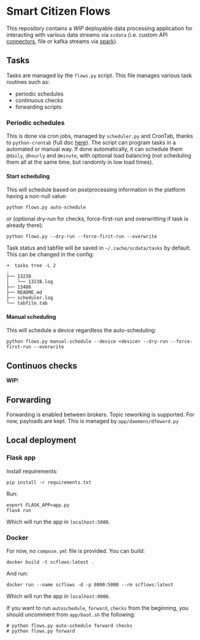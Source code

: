 # Smart Citizen Flows

This repository contains a _WIP_ deployable data processing application for interacting with various data streams via `scdata` (i.e. custom API [connectors](https://github.com/fablabbcn/smartcitizen-connector), file or kafka streams via [spark](https://spark.apache.org/docs/latest/structured-streaming-programming-guide.html)).

## Tasks

Tasks are managed by the `flows.py` script. This file manages various task routines such as:

- periodic schedules
- continuous checks
- forwarding scripts

### Periodic schedules

This is done via cron jobs, managed by `scheduler.py` and CronTab, thanks to `python-crontab` (full doc [here](https://gitlab.com/doctormo/python-crontab)). The script can program tasks in a automated or manual way. If done automatically, it can schedule them `@daily`, `@hourly` and `@minute`, with optional load balancing (not scheduling them all at the same time, but randomly in low load times).

#### Start scheduling

This will schedule based on postprocessing information in the platform having a non-null value:

```
python flows.py auto-schedule
```

or (optional dry-run for checks, force-first-run and overwritting if task is already there):

```
python flows.py --dry-run --force-first-run --overwrite
```

Task status and tabfile will be saved in `~/.cache/scdata/tasks` by default. This can be changed in the config:

```
➜  tasks tree -L 2
.
├── 13238
│   └── 13238.log
├── 13486
├── README.md
├── scheduler.log
└── tabfile.tab
```

#### Manual scheduling

This will schedule a device regardless the auto-scheduling:

```
python flows.py manual-schedule --device <device> --dry-run --force-first-run --overwrite
```

## Continuos checks

**WIP**!

## Forwarding

Forwarding is enabled between brokers. Topic reworking is supported. For now, payloads are kept. This is managed by `app/daemons/dfoward.py`

## Local deployment

### Flask app

Install requirements:

```
pip install -r requirements.txt
```

Run:

```
export FLASK_APP=app.py
flask run
```

Which will run the app in `localhost:5000`.

### Docker

For now, no `compose.yml` file is provided. You can build:

```
docker build -t scflows:latest .
```

And run:

```
docker run --name scflows -d -p 8000:5000 --rm scflows:latest
```

Which will run the app in `localhost:8000`.

If you want to run `autoschedule`, `forward`, `checks` from the beginning, you should uncomment from `app/boot.sh` the following:

```
# python flows.py auto-schedule forward checks
# python flows.py forward
```

